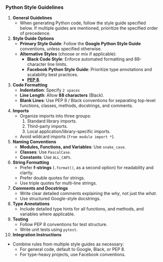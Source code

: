 ### **Python Style Guidelines**

1. **General Guidelines**  
   - When generating Python code, follow the style guide specified below. If multiple guides are mentioned, prioritize the specified order of precedence.
2. **Style Guide Options**  
   - **Primary Style Guide**: Follow the **Google Python Style Guide** conventions, unless specified otherwise.
   - **Alternative Styles** (choose or mix if applicable):
       - **Black Code Style**: Enforce automated formatting and 88-character line limits.
       - **Facebook Python Style Guide**: Prioritize type annotations and scalability best practices.
       - **[PEP 8](https://peps.python.org/pep-0008/)**.
3. **Code Formatting**  
   - **Indentation**: Specify `2 spaces`
   - **Line Length**:  Allow **88 characters** (Black).
   - **Blank Lines**: Use PEP 8 / Black conventions for separating top-level functions, classes, methods, docstrings, and comments.
4. **Imports**  
   - Organize imports into three groups:
      1. Standard library imports.
      2. Third-party imports.
      3. Local application/library-specific imports.
   - Avoid wildcard imports (`from module import *`).
5. **Naming Conventions**  
   - **Modules, Functions, and Variables**: Use `snake_case`.
   - **Classes**: Use `PascalCase`.
   - **Constants**: Use `ALL_CAPS`.
6. **String Formatting**  
   - Prefer **f-strings** (`.format()`, as a second option) for readability and clarity.
   - Prefer double quotes for strings.
   - Use triple quotes for multi-line strings.
7. **Comments and Docstrings**  
   - Write clear detailed comments explaining the *why*, not just the *what*.
   - Use structured Google-style docstrings.
8. **Type Annotations**  
   - Include detailed type hints for all functions, and methods, and variables where applicable.
9. **Testing**  
   - Follow PEP 8 conventions for test structure.
   - Write unit tests using `pytest`.
10. **Integration Instructions**  
   - Combine rules from multiple style guides as necessary:
      - For general code, default to Google, Black, or PEP 8.
      - For type-heavy projects, use Facebook conventions.
  